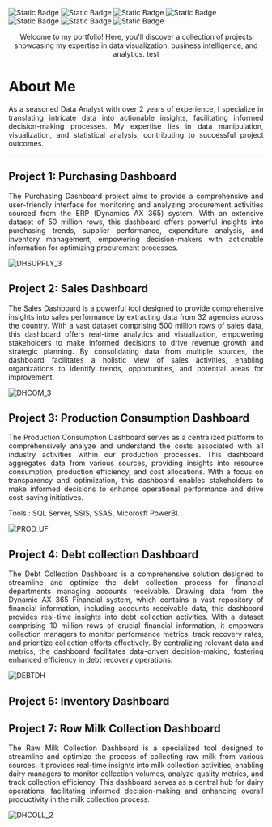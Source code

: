 ![Static Badge](https://img.shields.io/badge/PowerBI-1?style=for-the-badge&logo=powerbi&color=%23F0E68C)
![Static Badge](https://img.shields.io/badge/SQL%20SERVER-1?style=for-the-badge&logo=microsoftsqlserver&color=red)
![Static Badge](https://img.shields.io/badge/SSIS-1?style=for-the-badge&logo=microsoftsqlserver&color=%23708090)
![Static Badge](https://img.shields.io/badge/SSAS-1?style=for-the-badge&logo=microsoftsqlserver&color=%231E90FF)
![Static Badge](https://img.shields.io/badge/TABULAR-1?style=for-the-badge&logo=task&color=%2387CEEB)
![Static Badge](https://img.shields.io/badge/Microsoft%20Fabric-1?style=for-the-badge&logo=microsoft&color=%233CB371%09)
![Static Badge](https://img.shields.io/badge/Python-1?style=for-the-badge&logo=python&color=%234682B4%09)


<p align="center">
Welcome to my portfolio! Here, you'll discover a collection of projects showcasing my expertise in data visualization, business intelligence, and analytics. test
</p>

# About Me
<p align="justify">
As a seasoned Data Analyst with over 2 years of experience, I specialize in translating intricate data into actionable insights, facilitating informed decision-making processes. My expertise lies in data manipulation, visualization, and statistical analysis, contributing to successful project outcomes.
</p>

---

## Project 1: Purchasing Dashboard 
<p align="justify">
The Purchasing Dashboard project aims to provide a comprehensive and user-friendly interface for monitoring and analyzing procurement activities sourced from the ERP (Dynamics AX 365) system. With an extensive dataset of 50 million rows, this dashboard offers powerful insights into purchasing trends, supplier performance, expenditure analysis, and inventory management, empowering decision-makers with actionable information for optimizing procurement processes.
</p>

![DHSUPPLY_3](https://github.com/Mouhsine22/My-Portfolio/assets/67834776/a669e989-4f93-481b-8369-75aff1f5512c)

## Project 2: Sales Dashboard 
<p align="justify">
The Sales Dashboard is a powerful tool designed to provide comprehensive insights into sales performance by extracting data from 32 agencies across the country. With a vast dataset comprising 500 million rows of sales data, this dashboard offers real-time analytics and visualization, empowering stakeholders to make informed decisions to drive revenue growth and strategic planning. By consolidating data from multiple sources, the dashboard facilitates a holistic view of sales activities, enabling organizations to identify trends, opportunities, and potential areas for improvement.
</p>

![DHCOM_3](https://github.com/Mouhsine22/My-Portfolio/assets/67834776/4c7096fe-a9fd-4d39-be25-3f5d949bd0dd)

## Project 3: Production Consumption Dashboard
<p align="justify">
The Production Consumption Dashboard serves as a centralized platform to comprehensively analyze and understand the costs associated with all industry activities within our production processes. This dashboard aggregates data from various sources, providing insights into resource consumption, production efficiency, and cost allocations. With a focus on transparency and optimization, this dashboard enables stakeholders to make informed decisions to enhance operational performance and drive cost-saving initiatives.

Tools : SQL Server, SSIS, SSAS, Micorosft PowerBI.
</p>

![PROD_UF](https://github.com/Mouhsine22/My-Portfolio/assets/67834776/7af8f522-9f85-424e-ab95-938ae3293972)

## Project 4: Debt collection Dashboard
<p align="justify">
The Debt Collection Dashboard is a comprehensive solution designed to streamline and optimize the debt collection process for financial departments managing accounts receivable. Drawing data from the Dynamic AX 365 Financial system, which contains a vast repository of financial information, including accounts receivable data, this dashboard provides real-time insights into debt collection activities. With a dataset comprising 10 million rows of crucial financial information, it empowers collection managers to monitor performance metrics, track recovery rates, and prioritize collection efforts effectively. By centralizing relevant data and metrics, the dashboard facilitates data-driven decision-making, fostering enhanced efficiency in debt recovery operations.
</p>

![DEBTDH](https://github.com/Mouhsine22/My-Portfolio/assets/67834776/281bd88a-5a33-4024-9119-3ca2eba3ee56)

## Project 5: Inventory Dashboard
## Project 7: Row Milk Collection Dashboard
<p align="justify">
The Raw Milk Collection Dashboard is a specialized tool designed to streamline and optimize the process of collecting raw milk from various sources. It provides real-time insights into milk collection activities, enabling dairy managers to monitor collection volumes, analyze quality metrics, and track collection efficiency. This dashboard serves as a central hub for dairy operations, facilitating informed decision-making and enhancing overall productivity in the milk collection process.
</p>

![DHCOLL_2](https://github.com/Mouhsine22/My-Portfolio/assets/67834776/924a39c8-2eb0-4bb7-9e4e-e4348e1c63b3)
